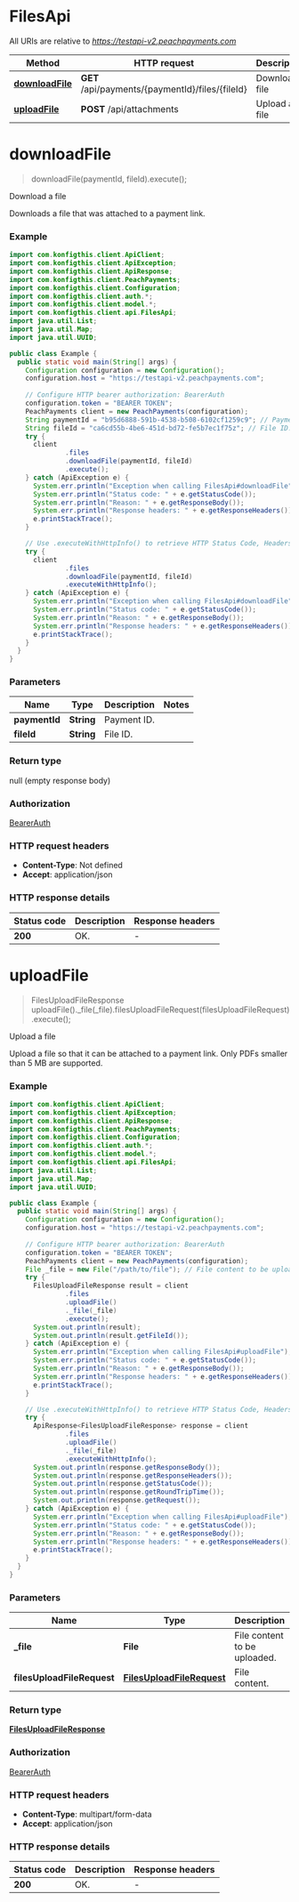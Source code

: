 # FilesApi

All URIs are relative to *https://testapi-v2.peachpayments.com*

| Method | HTTP request | Description |
|------------- | ------------- | -------------|
| [**downloadFile**](FilesApi.md#downloadFile) | **GET** /api/payments/{paymentId}/files/{fileId} | Download a file |
| [**uploadFile**](FilesApi.md#uploadFile) | **POST** /api/attachments | Upload a file |


<a name="downloadFile"></a>
# **downloadFile**
> downloadFile(paymentId, fileId).execute();

Download a file

Downloads a file that was attached to a payment link.

### Example
```java
import com.konfigthis.client.ApiClient;
import com.konfigthis.client.ApiException;
import com.konfigthis.client.ApiResponse;
import com.konfigthis.client.PeachPayments;
import com.konfigthis.client.Configuration;
import com.konfigthis.client.auth.*;
import com.konfigthis.client.model.*;
import com.konfigthis.client.api.FilesApi;
import java.util.List;
import java.util.Map;
import java.util.UUID;

public class Example {
  public static void main(String[] args) {
    Configuration configuration = new Configuration();
    configuration.host = "https://testapi-v2.peachpayments.com";
    
    // Configure HTTP bearer authorization: BearerAuth
    configuration.token = "BEARER TOKEN";
    PeachPayments client = new PeachPayments(configuration);
    String paymentId = "b95d6888-591b-4538-b508-6102cf1259c9"; // Payment ID.
    String fileId = "ca6cd55b-4be6-451d-bd72-fe5b7ec1f75z"; // File ID.
    try {
      client
              .files
              .downloadFile(paymentId, fileId)
              .execute();
    } catch (ApiException e) {
      System.err.println("Exception when calling FilesApi#downloadFile");
      System.err.println("Status code: " + e.getStatusCode());
      System.err.println("Reason: " + e.getResponseBody());
      System.err.println("Response headers: " + e.getResponseHeaders());
      e.printStackTrace();
    }

    // Use .executeWithHttpInfo() to retrieve HTTP Status Code, Headers and Request
    try {
      client
              .files
              .downloadFile(paymentId, fileId)
              .executeWithHttpInfo();
    } catch (ApiException e) {
      System.err.println("Exception when calling FilesApi#downloadFile");
      System.err.println("Status code: " + e.getStatusCode());
      System.err.println("Reason: " + e.getResponseBody());
      System.err.println("Response headers: " + e.getResponseHeaders());
      e.printStackTrace();
    }
  }
}

```

### Parameters

| Name | Type | Description  | Notes |
|------------- | ------------- | ------------- | -------------|
| **paymentId** | **String**| Payment ID. | |
| **fileId** | **String**| File ID. | |

### Return type

null (empty response body)

### Authorization

[BearerAuth](../README.md#BearerAuth)

### HTTP request headers

 - **Content-Type**: Not defined
 - **Accept**: application/json

### HTTP response details
| Status code | Description | Response headers |
|-------------|-------------|------------------|
| **200** | OK. |  -  |

<a name="uploadFile"></a>
# **uploadFile**
> FilesUploadFileResponse uploadFile()._file(_file).filesUploadFileRequest(filesUploadFileRequest).execute();

Upload a file

Upload a file so that it can be attached to a payment link. Only PDFs smaller than 5 MB are supported.

### Example
```java
import com.konfigthis.client.ApiClient;
import com.konfigthis.client.ApiException;
import com.konfigthis.client.ApiResponse;
import com.konfigthis.client.PeachPayments;
import com.konfigthis.client.Configuration;
import com.konfigthis.client.auth.*;
import com.konfigthis.client.model.*;
import com.konfigthis.client.api.FilesApi;
import java.util.List;
import java.util.Map;
import java.util.UUID;

public class Example {
  public static void main(String[] args) {
    Configuration configuration = new Configuration();
    configuration.host = "https://testapi-v2.peachpayments.com";
    
    // Configure HTTP bearer authorization: BearerAuth
    configuration.token = "BEARER TOKEN";
    PeachPayments client = new PeachPayments(configuration);
    File _file = new File("/path/to/file"); // File content to be uploaded.
    try {
      FilesUploadFileResponse result = client
              .files
              .uploadFile()
              ._file(_file)
              .execute();
      System.out.println(result);
      System.out.println(result.getFileId());
    } catch (ApiException e) {
      System.err.println("Exception when calling FilesApi#uploadFile");
      System.err.println("Status code: " + e.getStatusCode());
      System.err.println("Reason: " + e.getResponseBody());
      System.err.println("Response headers: " + e.getResponseHeaders());
      e.printStackTrace();
    }

    // Use .executeWithHttpInfo() to retrieve HTTP Status Code, Headers and Request
    try {
      ApiResponse<FilesUploadFileResponse> response = client
              .files
              .uploadFile()
              ._file(_file)
              .executeWithHttpInfo();
      System.out.println(response.getResponseBody());
      System.out.println(response.getResponseHeaders());
      System.out.println(response.getStatusCode());
      System.out.println(response.getRoundTripTime());
      System.out.println(response.getRequest());
    } catch (ApiException e) {
      System.err.println("Exception when calling FilesApi#uploadFile");
      System.err.println("Status code: " + e.getStatusCode());
      System.err.println("Reason: " + e.getResponseBody());
      System.err.println("Response headers: " + e.getResponseHeaders());
      e.printStackTrace();
    }
  }
}

```

### Parameters

| Name | Type | Description  | Notes |
|------------- | ------------- | ------------- | -------------|
| **_file** | **File**| File content to be uploaded. | [optional] |
| **filesUploadFileRequest** | [**FilesUploadFileRequest**](FilesUploadFileRequest.md)| File content. | [optional] |

### Return type

[**FilesUploadFileResponse**](FilesUploadFileResponse.md)

### Authorization

[BearerAuth](../README.md#BearerAuth)

### HTTP request headers

 - **Content-Type**: multipart/form-data
 - **Accept**: application/json

### HTTP response details
| Status code | Description | Response headers |
|-------------|-------------|------------------|
| **200** | OK. |  -  |

